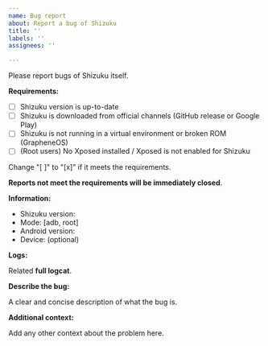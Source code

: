 ```yaml
---
name: Bug report
about: Report a bug of Shizuku
title: ''
labels: ''
assignees: ''

---
```


Please report bugs of Shizuku itself.

**Requirements:**

- [ ] Shizuku version is up-to-date
- [ ] Shizuku is downloaded from official channels (GitHub release or Google Play)
- [ ] Shizuku is not running in a virtual environment or broken ROM (GrapheneOS)
- [ ] (Root users) No Xposed installed / Xposed is not enabled for Shizuku

Change "[ ]" to "[x]" if it meets the requirements.

**Reports not meet the requirements will be immediately closed**.

**Information:**

- Shizuku version:
- Mode: [adb, root]
- Android version:
- Device: (optional)

**Logs:**

Related **full logcat**.

**Describe the bug:**

A clear and concise description of what the bug is.

**Additional context:**

Add any other context about the problem here.
